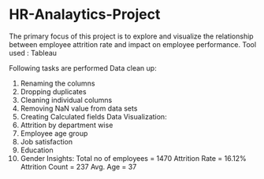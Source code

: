 # HR-Analaytics-Project
The primary focus of this project is to explore and visualize the relationship between employee attrition rate and impact on employee performance.
Tool used : Tableau

Following tasks are performed
Data clean up:
1. Renaming the columns
2. Dropping duplicates
3. Cleaning individual columns
4. Removing NaN value from data sets
5. Creating Calculated fields
Data Visualization:
1. Attrition by department wise
2. Employee age group
3. Job satisfaction
4. Education
5. Gender
Insights:
Total no of employees = 1470
Attrition Rate = 16.12%
Attrition Count = 237
Avg. Age = 37
